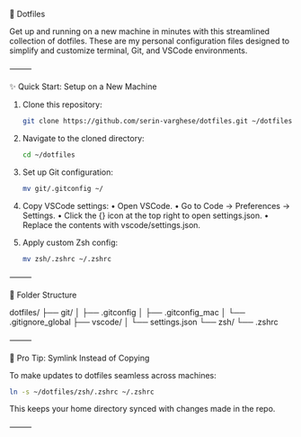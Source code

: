 🎯 Dotfiles

Get up and running on a new machine in minutes with this streamlined collection of dotfiles. These are my personal configuration files designed to simplify and customize terminal, Git, and VSCode environments.

⸻

✨ Quick Start: Setup on a New Machine

1. Clone this repository:

   ```bash
   git clone https://github.com/serin-varghese/dotfiles.git ~/dotfiles
   ```

2. Navigate to the cloned directory:

   ```bash
   cd ~/dotfiles
   ```

3. Set up Git configuration:

   ```bash
   mv git/.gitconfig ~/
   ```

4. Copy VSCode settings:
 • Open VSCode.
 • Go to Code → Preferences → Settings.
 • Click the {} icon at the top right to open settings.json.
 • Replace the contents with vscode/settings.json.

5. Apply custom Zsh config:

   ```bash
   mv zsh/.zshrc ~/.zshrc
   ```

⸻

📂 Folder Structure

dotfiles/
├── git/
│   ├── .gitconfig
│   ├── .gitconfig_mac
│   └── .gitignore_global
├── vscode/
│   └── settings.json
└── zsh/
    └── .zshrc


⸻

📌 Pro Tip: Symlink Instead of Copying

To make updates to dotfiles seamless across machines:

   ```bash
   ln -s ~/dotfiles/zsh/.zshrc ~/.zshrc
   ```

This keeps your home directory synced with changes made in the repo.

⸻
